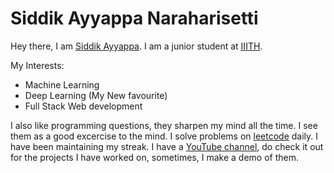 # Siddik Ayyappa Naraharisetti

Hey there, I am [Siddik Ayyappa](http://sites.google.com/view/siddikayyappa/). I am a junior student at [IIITH](https://www.iiit.ac.in).

My Interests:
-  Machine Learning
- Deep Learning (My New favourite)
- Full Stack Web development

I also like programming questions, they sharpen my mind all the time. I see them as a good excercise to the mind. I solve problems on [leetcode](https://leetcode.com/siddikAyyappa11/) daily. I have been maintaining my streak. I have a [YouTube channel](https://www.youtube.com/channel/UC60H_ZGy1DDqJUeO0f10HHA), do check it out for the projects I have worked on, sometimes, I make a demo of them. 

